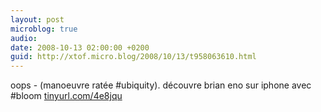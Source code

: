 ```yaml
---
layout: post
microblog: true
audio: 
date: 2008-10-13 02:00:00 +0200
guid: http://xtof.micro.blog/2008/10/13/t958063610.html
---
```

oops - (manoeuvre ratée #ubiquity). découvre brian eno sur iphone avec #bloom [tinyurl.com/4e8jqu](http://tinyurl.com/4e8jqu)
